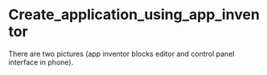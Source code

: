 # Create_application_using_app_inventor
There are two pictures (app inventor blocks editor and control panel interface in phone).
